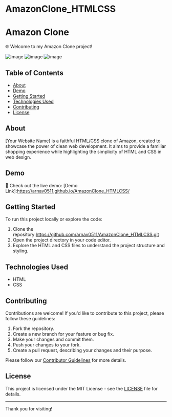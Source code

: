 # AmazonClone_HTMLCSS
# Amazon Clone

🌐 Welcome to my Amazon Clone project!

![image](https://github.com/arnav0511/AmazonClone_HTMLCSS/assets/105713306/4e27b523-ee06-4889-9750-4589992b1a44)
![image](https://github.com/arnav0511/AmazonClone_HTMLCSS/assets/105713306/bda67497-738d-4f75-801e-9abc4d711025)
![image](https://github.com/arnav0511/AmazonClone_HTMLCSS/assets/105713306/ffc93517-a2bb-47c2-b703-acdd0d65e3f4)

## Table of Contents
- [About](#about)
- [Demo](#demo)
- [Getting Started](#getting-started)
- [Technologies Used](#technologies-used)
- [Contributing](#contributing)
- [License](#license)

## About
[Your Website Name] is a faithful HTML/CSS clone of Amazon, created to showcase the power of clean web development. It aims to provide a familiar shopping experience while highlighting the simplicity of HTML and CSS in web design.

## Demo
🚀 Check out the live demo: [Demo Link]:https://arnav0511.github.io/AmazonClone_HTMLCSS/

## Getting Started
To run this project locally or explore the code:

1. Clone the repository:https://github.com/arnav0511/AmazonClone_HTMLCSS.git
2. Open the project directory in your code editor.
3. Explore the HTML and CSS files to understand the project structure and styling.

## Technologies Used
- HTML
- CSS

## Contributing
Contributions are welcome! If you'd like to contribute to this project, please follow these guidelines:

1. Fork the repository.
2. Create a new branch for your feature or bug fix.
3. Make your changes and commit them.
4. Push your changes to your fork.
5. Create a pull request, describing your changes and their purpose.

Please follow our [Contributor Guidelines](CONTRIBUTING.md) for more details.

## License

This project is licensed under the MIT License - see the [LICENSE](LICENSE) file for details.

---

Thank you for visiting!









